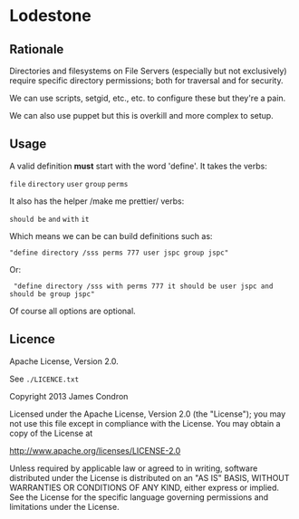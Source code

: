 Lodestone
==

Rationale
--

Directories and filesystems on File Servers (especially but not exclusively) require specific directory permissions; both for traversal and for security.

We can use scripts, setgid, etc., etc. to configure these but they're a pain.

We can also use puppet but this is overkill and more complex to setup.


Usage
--

A valid definition **must** start with the word 'define'. It takes the verbs:

`file`
`directory`
`user`
`group`
`perms`

It also has the helper /make me prettier/ verbs:

`should be`
`and`
`with`
`it`

Which means we can be can build definitions such as:

`"define directory /sss perms 777 user jspc group jspc"`

Or:

` "define directory /sss with perms 777 it should be user jspc and should be group jspc"`

Of course all options are optional.

Licence
--

Apache License, Version 2.0.

See `./LICENCE.txt`

Copyright 2013 James Condron

Licensed under the Apache License, Version 2.0 (the "License");
you may not use this file except in compliance with the License.
You may obtain a copy of the License at

 http://www.apache.org/licenses/LICENSE-2.0

Unless required by applicable law or agreed to in writing, software
distributed under the License is distributed on an "AS IS" BASIS,
WITHOUT WARRANTIES OR CONDITIONS OF ANY KIND, either express or implied.
See the License for the specific language governing permissions and
limitations under the License.